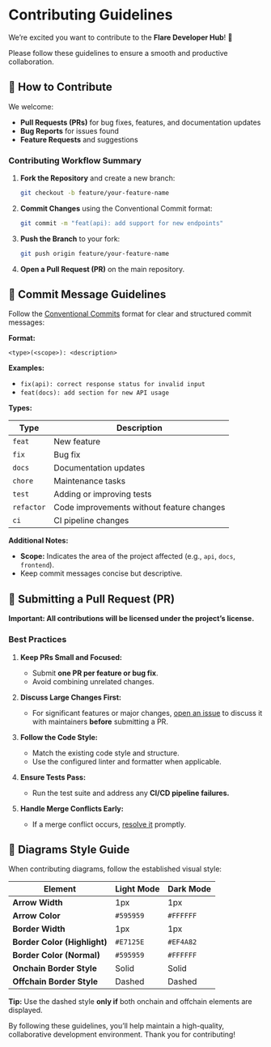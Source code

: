 # Contributing Guidelines

We’re excited you want to contribute to the **Flare Developer Hub**! 🎉

Please follow these guidelines to ensure a smooth and productive collaboration.

## 🤝 How to Contribute

We welcome:

- **Pull Requests (PRs)** for bug fixes, features, and documentation updates
- **Bug Reports** for issues found
- **Feature Requests** and suggestions

### Contributing Workflow Summary

1. **Fork the Repository** and create a new branch:

   ```bash
   git checkout -b feature/your-feature-name
   ```

2. **Commit Changes** using the Conventional Commit format:

   ```bash
   git commit -m "feat(api): add support for new endpoints"
   ```

3. **Push the Branch** to your fork:

   ```bash
   git push origin feature/your-feature-name
   ```

4. **Open a Pull Request (PR)** on the main repository.

## 📝 Commit Message Guidelines

Follow the [Conventional Commits](https://www.conventionalcommits.org/en/v1.0.0/) format for clear and structured commit messages:

**Format:**

```
<type>(<scope>): <description>
```

**Examples:**

- `fix(api): correct response status for invalid input`
- `feat(docs): add section for new API usage`

**Types:**

| Type       | Description                               |
| ---------- | ----------------------------------------- |
| `feat`     | New feature                               |
| `fix`      | Bug fix                                   |
| `docs`     | Documentation updates                     |
| `chore`    | Maintenance tasks                         |
| `test`     | Adding or improving tests                 |
| `refactor` | Code improvements without feature changes |
| `ci`       | CI pipeline changes                       |

**Additional Notes:**

- **Scope:** Indicates the area of the project affected (e.g., `api`, `docs`, `frontend`).
- Keep commit messages concise but descriptive.

## 🔄 Submitting a Pull Request (PR)

**Important: All contributions will be licensed under the project’s license.**

### Best Practices

1. **Keep PRs Small and Focused:**

   - Submit **one PR per feature or bug fix**.
   - Avoid combining unrelated changes.

2. **Discuss Large Changes First:**

   - For significant features or major changes, [open an issue](https://github.com/flare-foundation/developer-hub/issues) to discuss it with maintainers **before** submitting a PR.

3. **Follow the Code Style:**

   - Match the existing code style and structure.
   - Use the configured linter and formatter when applicable.

4. **Ensure Tests Pass:**

   - Run the test suite and address any **CI/CD pipeline failures.**

5. **Handle Merge Conflicts Early:**
   - If a merge conflict occurs, [resolve it](https://help.github.com/en/github/collaborating-with-issues-and-pull-requests/resolving-a-merge-conflict-on-github) promptly.

## 🎨 Diagrams Style Guide

When contributing diagrams, follow the established visual style:

| **Element**                  | **Light Mode** | **Dark Mode** |
| ---------------------------- | -------------- | ------------- |
| **Arrow Width**              | 1px            | 1px           |
| **Arrow Color**              | `#595959`      | `#FFFFFF`     |
| **Border Width**             | 1px            | 1px           |
| **Border Color (Highlight)** | `#E7125E`      | `#EF4A82`     |
| **Border Color (Normal)**    | `#595959`      | `#FFFFFF`     |
| **Onchain Border Style**     | Solid          | Solid         |
| **Offchain Border Style**    | Dashed         | Dashed        |

**Tip:** Use the dashed style **only if** both onchain and offchain elements are displayed.

By following these guidelines, you’ll help maintain a high-quality, collaborative development environment. Thank you for contributing!
